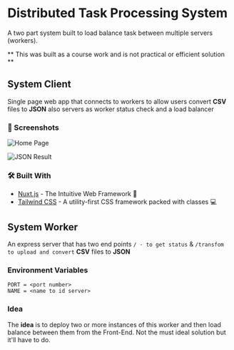 # Distributed Task Processing System

A two part system built to load balance task between multiple servers (workers).

** This was built as a course work and is not practical or efficient solution **

## System Client

Single page web app that connects to workers to allow users convert **CSV** files to **JSON**
also servers as worker status check and a load balancer

### 📸 Screenshots

![Home Page](https://i.imgur.com/tonflq6.png "Home Page")

![JSON Result](https://i.imgur.com/K5I9pQ8.png "JSON Result")

### 🛠️ Built With

- [Nuxt.js](https://nuxtjs.org/) - The Intuitive Web Framework 🚀
- [Tailwind CSS](https://tailwindcss.com/) - A utility-first CSS framework packed with classes 💻

## System Worker

An express server that has two end points `/ - to get status` & `/transfom to upload and convert` **CSV** files to **JSON**

### Environment Variables

```env
PORT = <port number>
NAME = <name to id server>
```

### Idea

The **idea** is to deploy two or more instances of this worker and then load balance between them from the Front-End.
Not the must ideal solution but it'll have to do.
